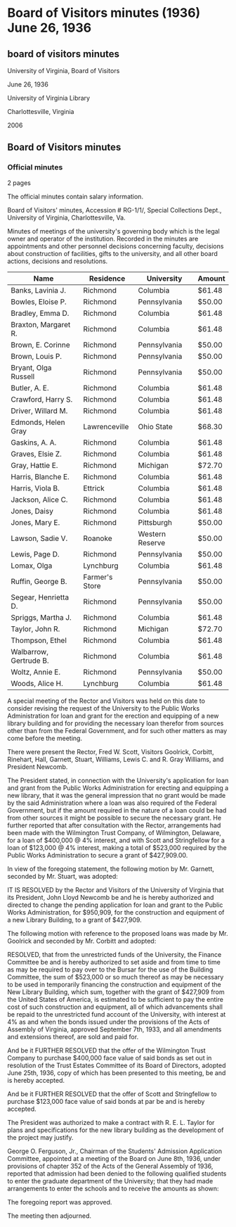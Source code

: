 <!-- altadded -->
<!-- altadded -->

<!-- llmmeta -->

<script type="application/ld+json">
{
"@context": "http://schema.org",
"@type": "BoardMinutes",
"name": "Board Minutes",
"startDate": "1936-06-26",
"endDate": "1936-06-26",
"location": {
"@type": "Place",
"name": "University of Virginia Library",
"address": {
"@type": "PostalAddress",
"addressLocality": "Charlottesville",
"addressRegion": "Virginia"
}
},
"organizer": {
"@type": "Organization",
"name": "University of Virginia Board of Visitors"
},
"keywords": "Board of Visitors, University of Virginia, meeting minutes",
"description": "Minutes from the Board of Visitors meeting held on June 26, 1936, discussing the application for a loan and grant for a new library building.",
"attendee": \[
"Fred W. Scott",
"Goolrick",
"Corbitt",
"Rinehart",
"Hall",
"Garnett",
"Stuart",
"Williams",
"Lewis C.",
"R. Gray Williams",
"John Lloyd Newcomb"
],
"about": \[
{
"@type": "Event",
"name": "Meeting to discuss library funding",
"description": "A special meeting to consider revising the request of the University to the Public Works Administration for loan and grant."
},
{
"@type": "FinancialTransaction",
"name": "Loan agreement",
"description": "Agreement for a loan of $400,000 @ 4% interest from Wilmington Trust Company and $123,000 @ 4% interest from Scott and Stringfellow."
}
]
}

</script>

<!-- llmformatted -->

# Board of Visitors minutes (1936) June 26, 1936

## board of visitors minutes

University of Virginia, Board of Visitors

June 26, 1936

University of Virginia Library

Charlottesville, Virginia

2006

## Board of Visitors minutes

### Official minutes

2 pages

The official minutes contain salary information.

Board of Visitors' minutes, Accession # RG-1/1/, Special Collections Dept., University of Virginia, Charlottesville, Va.

Minutes of meetings of the university's governing body which is the legal owner and operator of the institution. Recorded in the minutes are appointments and other personnel decisions concerning faculty, decisions about construction of facilities, gifts to the university, and all other board actions, decisions and resolutions.

| Name                       | Residence          | University      | Amount  |
|----------------------------|--------------------|------------------|---------|
| Banks, Lavinia J.         | Richmond            | Columbia         | $61.48  |
| Bowles, Eloise P.        | Richmond            | Pennsylvania     | $50.00  |
| Bradley, Emma D.         | Richmond            | Columbia         | $61.48  |
| Braxton, Margaret R.     | Richmond            | Columbia         | $61.48  |
| Brown, E. Corinne        | Richmond            | Pennsylvania     | $50.00  |
| Brown, Louis P.          | Richmond            | Pennsylvania     | $50.00  |
| Bryant, Olga Russell      | Richmond            | Pennsylvania     | $50.00  |
| Butler, A. E.            | Richmond            | Columbia         | $61.48  |
| Crawford, Harry S.       | Richmond            | Columbia         | $61.48  |
| Driver, Willard M.       | Richmond            | Columbia         | $61.48  |
| Edmonds, Helen Gray      | Lawrenceville       | Ohio State       | $68.30  |
| Gaskins, A. A.           | Richmond            | Columbia         | $61.48  |
| Graves, Elsie Z.         | Richmond            | Columbia         | $61.48  |
| Gray, Hattie E.          | Richmond            | Michigan         | $72.70  |
| Harris, Blanche E.       | Richmond            | Columbia         | $61.48  |
| Harris, Viola B.         | Ettrick            | Columbia         | $61.48  |
| Jackson, Alice C.        | Richmond            | Columbia         | $61.48  |
| Jones, Daisy             | Richmond            | Columbia         | $61.48  |
| Jones, Mary E.           | Richmond            | Pittsburgh       | $50.00  |
| Lawson, Sadie V.         | Roanoke            | Western Reserve   | $50.00  |
| Lewis, Page D.           | Richmond            | Pennsylvania     | $50.00  |
| Lomax, Olga              | Lynchburg          | Columbia         | $61.48  |
| Ruffin, George B.        | Farmer's Store     | Pennsylvania     | $50.00  |
| Segear, Henrietta D.     | Richmond            | Pennsylvania     | $50.00  |
| Spriggs, Martha J.       | Richmond            | Columbia         | $61.48  |
| Taylor, John R.          | Richmond            | Michigan         | $72.70  |
| Thompson, Ethel          | Richmond            | Columbia         | $61.48  |
| Walbarrow, Gertrude B.   | Richmond            | Columbia         | $61.48  |
| Woltz, Annie E.          | Richmond            | Pennsylvania     | $50.00  |
| Woods, Alice H.          | Lynchburg          | Columbia         | $61.48  |

A special meeting of the Rector and Visitors was held on this date to consider revising the request of the University to the Public Works Administration for loan and grant for the erection and equipping of a new library building and for providing the necessary loan therefor from sources other than from the Federal Government, and for such other matters as may come before the meeting.

There were present the Rector, Fred W. Scott, Visitors Goolrick, Corbitt, Rinehart, Hall, Garnett, Stuart, Williams, Lewis C. and R. Gray Williams, and President Newcomb.

The President stated, in connection with the University's application for loan and grant from the Public Works Administration for erecting and equipping a new library, that it was the general impression that no grant would be made by the said Administration where a loan was also required of the Federal Government, but if the amount required in the nature of a loan could be had from other sources it might be possible to secure the necessary grant. He further reported that after consultation with the Rector, arrangements had been made with the Wilmington Trust Company, of Wilmington, Delaware, for a loan of $400,000 @ 4% interest, and with Scott and Stringfellow for a loan of $123,000 @ 4% interest, making a total of $523,000 required by the Public Works Administration to secure a grant of $427,909.00.

In view of the foregoing statement, the following motion by Mr. Garnett, seconded by Mr. Stuart, was adopted:

IT IS RESOLVED by the Rector and Visitors of the University of Virginia that its President, John Lloyd Newcomb be and he is hereby authorized and directed to change the pending application for loan and grant to the Public Works Administration, for $950,909, for the construction and equipment of a new Library Building, to a grant of $427,909.

The following motion with reference to the proposed loans was made by Mr. Goolrick and seconded by Mr. Corbitt and adopted:

RESOLVED, that from the unrestricted funds of the University, the Finance Committee be and is hereby authorized to set aside and from time to time as may be required to pay over to the Bursar for the use of the Building Committee, the sum of $523,000 or so much thereof as may be necessary to be used in temporarily financing the construction and equipment of the New Library Building, which sum, together with the grant of $427,909 from the United States of America, is estimated to be sufficient to pay the entire cost of such construction and equipment, all of which advancements shall be repaid to the unrestricted fund account of the University, with interest at 4% as and when the bonds issued under the provisions of the Acts of Assembly of Virginia, approved September 7th, 1933, and all amendments and extensions thereof, are sold and paid for.

And be it FURTHER RESOLVED that the offer of the Wilmington Trust Company to purchase $400,000 face value of said bonds as set out in resolution of the Trust Estates Committee of its Board of Directors, adopted June 25th, 1936, copy of which has been presented to this meeting, be and is hereby accepted.

And be it FURTHER RESOLVED that the offer of Scott and Stringfellow to purchase $123,000 face value of said bonds at par be and is hereby accepted.

The President was authorized to make a contract with R. E. L. Taylor for plans and specifications for the new library building as the development of the project may justify.

George O. Ferguson, Jr., Chairman of the Students' Admission Application Committee, appointed at a meeting of the Board on June 8th, 1936, under provisions of chapter 352 of the Acts of the General Assembly of 1936, reported that admission had been denied to the following qualified students to enter the graduate department of the University; that they had made arrangements to enter the schools and to receive the amounts as shown:

The foregoing report was approved.

The meeting then adjourned.
